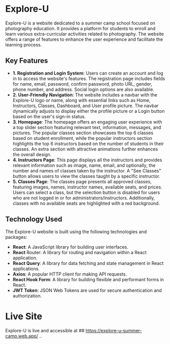# Explore-U
Explore-U is a website dedicated to a summer camp school focused on photography education. It provides a platform for students to enroll and learn various extra-curricular activities related to photography. The website offers a range of features to enhance the user experience and facilitate the learning process.

## Key Features
- **1. Registration and Login System**: Users can create an account and log in to access the website's features. The registration page includes fields for name, email, password, confirm password, photo URL, gender, phone number, and address. Social login options are also available.
- **2. User-Friendly Navigation**: The website includes a navbar with the Explore-U logo or name, along with essential links such as Home, Instructors, Classes, Dashboard, and User profile picture. The navbar dynamically adjusts to display either the profile picture or a Login button based on the user's sign-in status.
- **3. Homepage**: The homepage offers an engaging user experience with a top slider section featuring relevant text, information, messages, and pictures. The popular classes section showcases the top 6 classes based on student enrollment, while the popular instructors section highlights the top 6 instructors based on the number of students in their classes. An extra section with attractive animations further enhances the overall design.
- **4. Instructors Page**: This page displays all the instructors and provides relevant information such as image, name, email, and optionally, the number and names of classes taken by the instructor. A "See Classes" button allows users to view the classes taught by a specific instructor.
- **5. Classes Page**: The classes page presents all approved classes, featuring images, names, instructor names, available seats, and prices. Users can select a class, but the selection button is disabled for users who are not logged in or for administrators/instructors. Additionally, classes with no available seats are highlighted with a red background.

## Technology Used
The Explore-U website is built using the following technologies and packages:
- **React**: A JavaScript library for building user interfaces.
- **React** Router: A library for routing and navigation within a React application.
- **React Query**: A library for data fetching and state management in React applications.
- **Axios**: A popular HTTP client for making API requests.
- **React Hook Form**: A library for building flexible and performant forms in React.
- **JWT Token**: JSON Web Tokens are used for secure authentication and authorization.

# Live Site
Explore-U is live and accessible at ## https://explore-u-summer-camp.web.app/ ..
